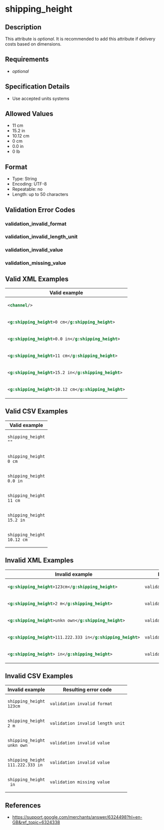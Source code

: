 # shipping_height

## Description

This attribute is *optional*.
It is recommended to add this attribute if delivery costs based on dimensions.

## Requirements

* *optional*


## Specification Details

- Use accepted units systems

## Allowed Values
- 11 cm
- 15.2 in
- 10.12 cm
- 0 cm
- 0.0 in
- 0 lb

## Format

- Type: String
- Encoding: UTF-8
- Repeatable: no
- Length: up to 50 characters


## Validation Error Codes

### validation_invalid_format
### validation_invalid_length_unit
### validation_invalid_value
### validation_missing_value

## Valid XML Examples

<table>
<thead>
<tr><th>Valid example                                  </th></tr>
</thead>
<tbody>
<tr><td>

```xml
<channel/>                                     
```

</td></tr>
<tr><td>

```xml
<g:shipping_height>0 cm</g:shipping_height>    
```

</td></tr>
<tr><td>

```xml
<g:shipping_height>0.0 in</g:shipping_height>  
```

</td></tr>
<tr><td>

```xml
<g:shipping_height>11 cm</g:shipping_height>   
```

</td></tr>
<tr><td>

```xml
<g:shipping_height>15.2 in</g:shipping_height> 
```

</td></tr>
<tr><td>

```xml
<g:shipping_height>10.12 cm</g:shipping_height>
```

</td></tr>
</tbody>
</table>

## Valid CSV Examples

<table>
<thead>
<tr><th>Valid example           </th></tr>
</thead>
<tbody>
<tr><td>

```csv
shipping_height
""      
```

</td></tr>
<tr><td>

```csv
shipping_height
0 cm    
```

</td></tr>
<tr><td>

```csv
shipping_height
0.0 in  
```

</td></tr>
<tr><td>

```csv
shipping_height
11 cm   
```

</td></tr>
<tr><td>

```csv
shipping_height
15.2 in 
```

</td></tr>
<tr><td>

```csv
shipping_height
10.12 cm
```

</td></tr>
</tbody>
</table>

## Invalid XML Examples

<table>
<thead>
<tr><th>Invalid example                                      </th><th>Resulting error code          </th></tr>
</thead>
<tbody>
<tr><td>

```xml
<g:shipping_height>123cm</g:shipping_height>         
```

</td><td>

```xml
validation_invalid_format     
```

</td></tr>
<tr><td>

```xml
<g:shipping_height>2 m</g:shipping_height>           
```

</td><td>

```xml
validation_invalid_length_unit
```

</td></tr>
<tr><td>

```xml
<g:shipping_height>unkn own</g:shipping_height>      
```

</td><td>

```xml
validation_invalid_value      
```

</td></tr>
<tr><td>

```xml
<g:shipping_height>111.222.333 in</g:shipping_height>
```

</td><td>

```xml
validation_invalid_value      
```

</td></tr>
<tr><td>

```xml
<g:shipping_height> in</g:shipping_height>           
```

</td><td>

```xml
validation_missing_value      
```

</td></tr>
</tbody>
</table>

## Invalid CSV Examples

<table>
<thead>
<tr><th>Invalid example               </th><th>Resulting error code          </th></tr>
</thead>
<tbody>
<tr><td>

```csv
shipping_height
123cm         
```

</td><td>

```csv
validation_invalid_format     
```

</td></tr>
<tr><td>

```csv
shipping_height
2 m           
```

</td><td>

```csv
validation_invalid_length_unit
```

</td></tr>
<tr><td>

```csv
shipping_height
unkn own      
```

</td><td>

```csv
validation_invalid_value      
```

</td></tr>
<tr><td>

```csv
shipping_height
111.222.333 in
```

</td><td>

```csv
validation_invalid_value      
```

</td></tr>
<tr><td>

```csv
shipping_height
 in           
```

</td><td>

```csv
validation_missing_value      
```

</td></tr>
</tbody>
</table>

## References
* https://support.google.com/merchants/answer/6324498?hl=en-GB&ref_topic=6324338
